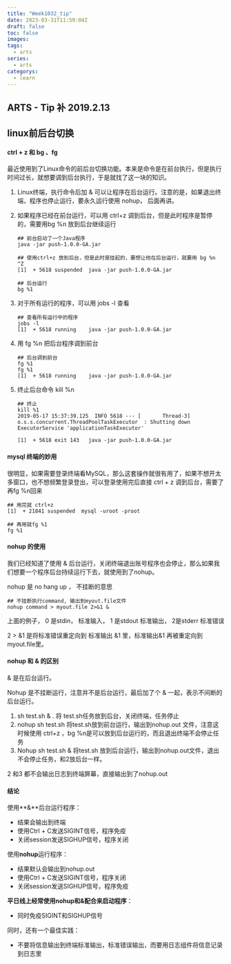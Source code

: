 ```yaml
---
title: "Week1032_tip"
date: 2023-03-31T11:59:04Z
draft: false 
toc: false
images:
tags:
  - arts 
series:
  - arts 
categorys:
  - learn 
---
```


## ARTS - Tip  补 2019.2.13

## linux前后台切换

#### ctrl + z 和 bg 、fg

最近使用到了Linux命令的前后台切换功能。本来是命令是在前台执行，但是执行时间过长，就想要调到后台执行，于是就找了这一块的知识。

1. Linux终端，执行命令后加 & 可以让程序在后台运行。注意的是，如果退出终端，程序也停止运行，要永久运行使用 nohup， 后面再讲。

2. 如果程序已经在前台运行，可以用 ctrl+z 调到后台，但是此时程序是暂停的，需要用bg %n 放到后台继续运行

   ```shell
   ## 前台启动了一个Java程序
   java -jar push-1.0.0-GA.jar
   
   ## 使用ctrl+z 放到后台，但是此时是挂起的，要想让他在后台运行，就要用 bg %n 
   ^Z
   [1]  + 5618 suspended  java -jar push-1.0.0-GA.jar
   
   ## 后台运行
   bg %1
   ```

3. 对于所有运行的程序，可以用 jobs -l 查看

   ```shell
   ## 查看所有运行中的程序
   jobs -l
   [1]  + 5618 running    java -jar push-1.0.0-GA.jar
   ```

4. 用 fg %n 把后台程序调到前台 

   ```shell
   ## 后台调到前台
   fg %1
   fg %1
   [1]  + 5618 running    java -jar push-1.0.0-GA.jar
   
   ```

5. 终止后台命令 kill %n

   ```shell
   ## 终止
   kill %1
   2019-05-17 15:37:39.125  INFO 5618 --- [       Thread-3] o.s.s.concurrent.ThreadPoolTaskExecutor  : Shutting down ExecutorService 'applicationTaskExecutor'
   
   [1]  + 5618 exit 143   java -jar push-1.0.0-GA.jar
   ```

   

#### mysql 终端的妙用

很明显，如果需要登录终端看MySQL，那么这套操作就很有用了，如果不想开太多窗口，也不想频繁登录登出，可以登录使用完后直接 ctrl + z 调到后台，需要了再fg %n回来

```shell
## 用完就 ctrl+z
[1]  + 21841 suspended  mysql -uroot -proot

## 再用就fg %1
fg %1
```



#### nohup 的使用

我们已经知道了使用 & 后台运行，关闭终端退出账号程序也会停止，那么如果我们想要一个程序后台持续运行下去，就使用到了nohup。

nohup 是 no hang up ， 不挂断的意思

```shell
## 不挂断执行command, 输出到myout.file文件
nohup command > myout.file 2>&1 &
```

上面的例子， 0 是stdin， 标准输入， 1 是stdout 标准输出， 2是stderr 标准错误

2 > &1 是将标准错误重定向到 标准输出 &1 里，标准输出&1 再被重定向到myout.file里。

#### nohup 和 &  的区别

& 是在后台运行。

Nohup 是不挂断运行，注意并不是后台运行，最后加了个 & 一起，表示不间断的后台运行。

1. sh test.sh & .  将 test.sh任务放到后台，关闭终端，任务停止
2.  nohup sh test.sh  将test.sh放到前台运行，输出到nohup.out 文件，注意这时候使用 ctrl+z ，bg %n是可以放到后台运行的，而且退出终端不会停止任务
3. Nohup sh test.sh &   将test.sh 放到后台运行，输出到nohup.out文件，退出不会停止任务，和2放后台一样。

2 和3 都不会输出日志到终端屏幕，直接输出到了nohup.out



#### **结论**

使用**&**后台运行程序：

- 结果会输出到终端
- 使用Ctrl + C发送SIGINT信号，程序免疫
- 关闭session发送SIGHUP信号，程序关闭

使用**nohup**运行程序：

- 结果默认会输出到nohup.out
- 使用Ctrl + C发送SIGINT信号，程序关闭
- 关闭session发送SIGHUP信号，程序免疫

**平日线上经常使用nohup和&配合来启动程序**：

- 同时免疫SIGINT和SIGHUP信号

同时，还有一个最佳实践：

- 不要将信息输出到终端标准输出，标准错误输出，而要用日志组件将信息记录到日志里